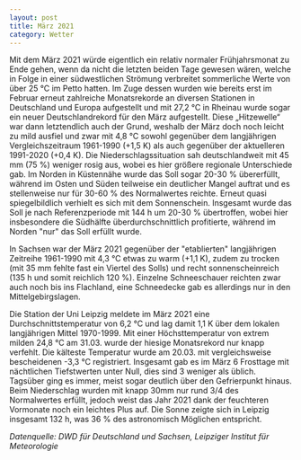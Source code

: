 ```yaml
---
layout: post
title: März 2021 
category: Wetter
---
```


Mit dem März 2021 würde eigentlich ein relativ normaler Frühjahrsmonat zu Ende gehen, wenn da nicht die letzten beiden Tage gewesen wären, welche in Folge in einer südwestlichen Strömung verbreitet sommerliche Werte von über 25 °C im Petto hatten. Im Zuge dessen wurden wie bereits erst im Februar erneut zahlreiche Monatsrekorde an diversen Stationen in Deutschland und Europa aufgestellt und mit 27,2 °C in Rheinau wurde sogar ein neuer Deutschlandrekord für den März aufgestellt. Diese „Hitzewelle“ war dann letztendlich auch der Grund, weshalb der März doch noch leicht zu mild ausfiel und zwar mit 4,8 °C sowohl gegenüber dem langjährigen Vergleichszeitraum 1961-1990 (+1,5 K) als auch gegenüber der aktuelleren 1991-2020 (+0,4 K). 
Die Niederschlagssituation sah deutschlandweit mit 45 mm (75 %) weniger rosig aus, wobei es hier größere regionale Unterschiede gab. Im Norden in Küstennähe wurde das Soll sogar 20-30 % übererfüllt, während im Osten und Süden teilweise ein deutlicher Mangel auftrat und es stellenweise nur für 30-60 % des Normalwertes reichte. Erneut quasi spiegelbildlich verhielt es sich mit dem Sonnenschein. Insgesamt wurde das Soll je nach Referenzperiode mit 144 h um 20-30 % übertroffen, wobei hier insbesondere die Südhälfte überdurchschnittlich profitierte, während im Norden "nur" das Soll erfüllt wurde.

In Sachsen war der März 2021 gegenüber der "etablierten" langjährigen Zeitreihe 1961-1990 mit 4,3 °C etwas zu warm (+1,1 K), zudem zu trocken (mit 35 mm fehlte fast ein Viertel des Solls) und recht sonnenscheinreich (135 h und somit reichlich 120 %). Einzelne Schneeschauer reichten zwar auch noch bis ins Flachland, eine Schneedecke gab es allerdings nur in den Mittelgebirgslagen.

Die Station der Uni Leipzig meldete im März 2021 eine Durchschnittstemperatur von 6,2 °C und lag damit 1,1 K über dem lokalen langjährigen Mittel 1970-1999. Mit einer Höchsttemperatur von extrem milden 24,8 °C am 31.03. wurde der hiesige Monatsrekord nur knapp verfehlt. Die kälteste Temperatur wurde am 20.03. mit vergleichsweise bescheidenen -3,3 °C registriert. Insgesamt gab es im März 6 Frosttage mit nächtlichen Tiefstwerten unter Null, dies sind 3 weniger als üblich. Tagsüber ging es immer, meist sogar deutlich über den Gefrierpunkt hinaus. Beim Niederschlag wurden mit knapp 30mm nur rund 3/4 des Normalwertes erfüllt, jedoch weist das Jahr 2021 dank der feuchteren Vormonate noch ein leichtes Plus auf. Die Sonne zeigte sich in Leipzig insgesamt 132 h, was 36 % des astronomisch Möglichen entspricht.

_Datenquelle: DWD für Deutschland und Sachsen, Leipziger Institut für Meteorologie_
